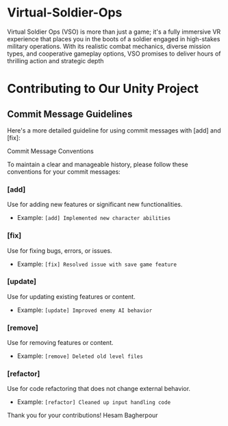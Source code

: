 # Virtual-Soldier-Ops
Virtual Soldier Ops (VSO) is more than just a game; it's a fully immersive VR experience that places you in the boots of a soldier engaged in high-stakes military operations. With its realistic combat mechanics, diverse mission types, and cooperative gameplay options, VSO promises to deliver hours of thrilling action and strategic depth


# Contributing to Our Unity Project

## Commit Message Guidelines

Here's a more detailed guideline for using commit messages with [add] and [fix]:

Commit Message Conventions

To maintain a clear and manageable history, please follow these conventions for your commit messages:

### [add]
Use for adding new features or significant new functionalities.
- Example: `[add] Implemented new character abilities`

### [fix]
Use for fixing bugs, errors, or issues.
- Example: `[fix] Resolved issue with save game feature`

### [update]
Use for updating existing features or content.
- Example: `[update] Improved enemy AI behavior`

### [remove]
Use for removing features or content.
- Example: `[remove] Deleted old level files`

### [refactor]
Use for code refactoring that does not change external behavior.
- Example: `[refactor] Cleaned up input handling code`

Thank you for your contributions! 
Hesam Bagherpour 
